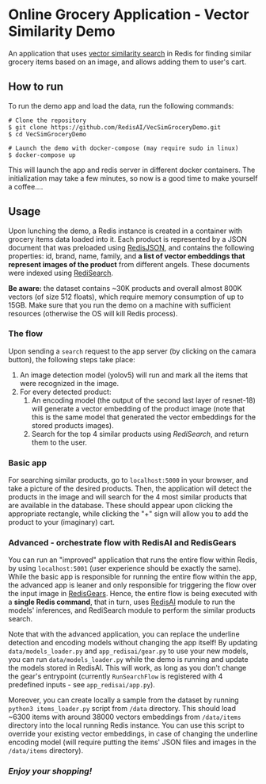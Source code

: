 # Online Grocery Application - Vector Similarity Demo

An application that uses [vector similarity search](https://redis.io/docs/stack/search/reference/vectors/) in Redis for finding similar grocery items based on an image, and allows adding them to user's cart.

## How to run
To run the demo app and load the data, run the following commands:
```
# Clone the repository
$ git clone https://github.com/RedisAI/VecSimGroceryDemo.git
$ cd VecSimGroceryDemo

# Launch the demo with docker-compose (may require sudo in linux)
$ docker-compose up
```
This will launch the app and redis server in different docker containers. The initialization may take a few minutes, so now is a good time to make yourself a coffee....   

## Usage

Upon lunching the demo, a Redis instance is created in a container with grocery items data loaded into it. Each product is represented by a JSON document that was preloaded using [RedisJSON](/docs/stack/json), and contains the following properties: id, brand, name, family, and **a list of vector embeddings that represent images of the product** from different angels. These documents were indexed using [RediSearch](/docs/stack/search).

**Be aware:** the dataset contains ~30K products and overall almost 800K vectors (of size 512 floats), which require memory consumption of up to 15GB. Make sure that you run the demo on a machine with sufficient resources (otherwise the OS will kill Redis process).   

### The flow
Upon sending a `search` request to the app server (by clicking on the camara button), the following steps take place:
1. An image detection model (yolov5) will run and mark all the items that were recognized in the image.
2. For every detected product: 
   1. An encoding model (the output of the second last layer of resnet-18) will generate a vector embedding of the product image (note that this is the same model that generated the vector embeddings for the stored products images).
   2. Search for the top 4 similar products using *RediSearch*, and return them to the user.

### Basic app
For searching similar products, go to `localhost:5000` in your browser, and take a picture of the desired products. Then, the application will detect the products in the image and will search for the 4 most similar products that are available in the database. These should appear upon clicking the appropriate rectangle, while clicking the "+" sign will allow you to add the product to your (imaginary) cart.

### Advanced - orchestrate flow with RedisAI and RedisGears
You can run an "improved" application that runs the entire flow within Redis, by using `localhost:5001` (user experience should be exactly the same). While the basic app is responsible for running the entire flow within the app, the advanced app is leaner and only responsible for triggering the flow over the input image in [RedisGears](https://oss.redis.com/redisgears/index.html). Hence, the entire flow is being executed with a **single Redis command**, that in turn, uses [RedisAI](https://oss.redis.com/redisai/) module to run the models' inferences, and RediSearch module to perform the similar products search.

Note that with the advanced application, you can replace the underline detection and encoding models without changing the app itself! By updating `data/models_loader.py` and `app_redisai/gear.py` to use your new models, you can run `data/models_loader.py` while the demo is running and update the models stored in RedisAI. This will work, as long as you don't change the gear's entrypoint (currently `RunSearchFlow` is registered with 4 predefined inputs - see `app_redisai/app.py`).

Moreover, you can create locally a sample from the dataset by running `python3 items_loader.py` script from `/data` directory. This should load ~6300 items with around 38000 vectors embeddings from `/data/items` directory into the local running Redis instance. You can use this script to override your existing vector embeddings, in case of changing the underline encoding model (will require putting the items' JSON files and images in the `/data/items` directory).

### *Enjoy your shopping!*
